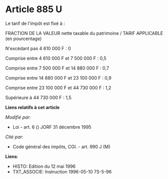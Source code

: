 # Article 885 U

Le tarif de l'impôt est fixé à :

FRACTION DE LA VALEUR nette taxable du patrimoine / TARIF APPLICABLE (en pourcentage)

N'excédant pas 4 610 000 F : 0 

Comprise entre 4 610 000 F et 7 500 000 F : 0,5

Comprise entre 7 500 000 F et 14 880 000 F : 0,7

Comprise entre 14 880 000 F et 23 100 000 F : 0,9

Comprise entre 23 100 000 F et 44 730 000 F : 1,2

Supérieure à 44 730 000 F : 1,5.

**Liens relatifs à cet article**

_Modifié par_:

  - Loi - art. 6 () JORF 31 décembre 1995

_Cité par_:

  - Code général des impôts, CGI. - art. 990 J (M)

**Liens**:

  - HISTO: Edition du 12 mai 1996
  - TXT_ASSOCIE: Instruction 1996-05-10 7S-5-96
